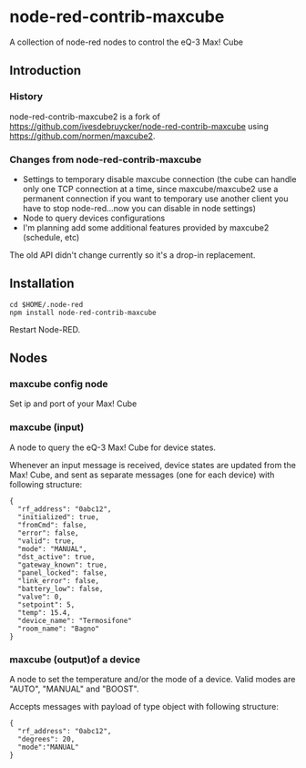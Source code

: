 # node-red-contrib-maxcube
A collection of node-red nodes to control the eQ-3 Max! Cube

## Introduction
### History
node-red-contrib-maxcube2 is a fork of https://github.com/ivesdebruycker/node-red-contrib-maxcube using https://github.com/normen/maxcube2.

### Changes from node-red-contrib-maxcube
- Settings to temporary disable maxcube connection (the cube can handle only one TCP connection at a time, since maxcube/maxcube2 use a permanent connection if you want to temporary use another client you have to stop node-red...now you can disable in node settings)
- Node to query devices configurations
- I'm planning add some additional features provided by maxcube2 (schedule, etc)

The old API didn't change currently so it's a drop-in replacement.

## Installation
```
cd $HOME/.node-red
npm install node-red-contrib-maxcube
```
Restart Node-RED.

## Nodes
### maxcube config node
Set ip and port of your Max! Cube

### maxcube (input)
A node to query the eQ-3 Max! Cube for device states.

Whenever an input message is received, device states are updated from the Max! Cube, and sent as separate messages (one for each device) with following structure:
```
{
  "rf_address": "0abc12",
  "initialized": true,
  "fromCmd": false,
  "error": false,
  "valid": true,
  "mode": "MANUAL",
  "dst_active": true,
  "gateway_known": true,
  "panel_locked": false,
  "link_error": false,
  "battery_low": false,
  "valve": 0,
  "setpoint": 5,
  "temp": 15.4,
  "device_name": "Termosifone"
  "room_name": "Bagno"
}
```

### maxcube (output)of a device
A node to set the temperature and/or the mode of a device.
Valid modes are "AUTO", "MANUAL" and "BOOST".

Accepts messages with payload of type object with following structure:
```
{
  "rf_address": "0abc12",
  "degrees": 20,
  "mode":"MANUAL"
}
```
